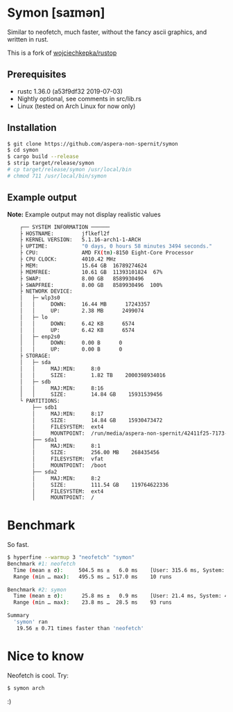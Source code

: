 # Symon [saɪmən]

Similar to neofetch, much faster, without the fancy ascii graphics, and written in rust.

This is a fork of [wojciechkepka/rustop](https://github.com/wojciechkepka/rustop)

## Prerequisites

- rustc 1.36.0 (a53f9df32 2019-07-03)
- Nightly optional, see comments in src/lib.rs
- Linux (tested on Arch Linux for now only)

## Installation

```bash
$ git clone https://github.com/aspera-non-spernit/symon
$ cd symon
$ cargo build --release
$ strip target/release/symon
# cp target/release/symon /usr/local/bin
# chmod 711 /usr/local/bin/symon
```
## Example output

**Note:** Example output may not display realistic values

```bash
    ┌── SYSTEM INFORMATION ──────
    ├ HOSTNAME:         jflkefl2f
    ├ KERNEL VERSION:   5.1.16-arch1-1-ARCH
    ├ UPTIME:           "0 days, 0 hours 58 minutes 3494 seconds."
    ├ CPU:              AMD FX(tm)-8150 Eight-Core Processor
    ├ CPU CLOCK:        4010.42 MHz
    ├ MEM:              15.64 GB  16789274624
    ├ MEMFREE:          10.61 GB  11393101824  67%
    ├ SWAP:             8.00 GB   8589930496
    ├ SWAPFREE:         8.00 GB   8589930496  100%
    ├ NETWORK DEVICE: 
    │   ├─ wlp3s0
    │   │     DOWN:     16.44 MB      17243357
    │   │     UP:       2.38 MB      2499074
    │   ├─ lo
    │   │     DOWN:     6.42 KB      6574
    │   │     UP:       6.42 KB      6574
    │   ├─ enp2s0
    │   │     DOWN:     0.00 B      0
    │   │     UP:       0.00 B      0
    ├ STORAGE:         
    │   ├─ sda
    │   │     MAJ:MIN:     8:0
    │   │     SIZE:        1.82 TB    2000398934016      
    │   ├─ sdb
    │   │     MAJ:MIN:     8:16
    │   │     SIZE:        14.84 GB    15931539456
    └ PARTITIONS: 
        ├── sdb1
        │     MAJ:MIN:     8:17
        │     SIZE:        14.84 GB    15930473472
        │     FILESYSTEM:  ext4
        │     MOUNTPOINT:  /run/media/aspera-non-spernit/42411f25-7173-4d07-ba4e-a2b41535b931
        ├── sda1
        │     MAJ:MIN:     8:1
        │     SIZE:        256.00 MB    268435456
        │     FILESYSTEM:  vfat
        │     MOUNTPOINT:  /boot
        ├── sda2
        │     MAJ:MIN:     8:2
        │     SIZE:        111.54 GB    119764622336
        │     FILESYSTEM:  ext4
        │     MOUNTPOINT:  /
```

# Benchmark

So fast.

```bash
$ hyperfine --warmup 3 "neofetch" "symon"
Benchmark #1: neofetch
  Time (mean ± σ):     504.5 ms ±   6.0 ms    [User: 315.6 ms, System: 172.0 ms]
  Range (min … max):   495.5 ms … 517.0 ms    10 runs
 
Benchmark #2: symon
  Time (mean ± σ):      25.8 ms ±   0.9 ms    [User: 21.4 ms, System: 4.3 ms]
  Range (min … max):    23.8 ms …  28.5 ms    93 runs
 
Summary
  'symon' ran
   19.56 ± 0.71 times faster than 'neofetch'
```
# Nice to know

Neofetch is cool. Try:

```bash
$ symon arch
```

:)
